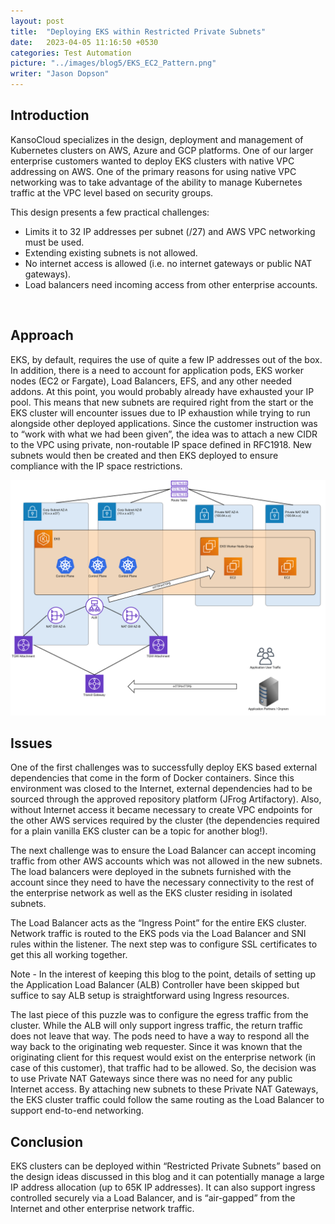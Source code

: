 ```yaml
---
layout: post
title:  "Deploying EKS within Restricted Private Subnets"
date:   2023-04-05 11:16:50 +0530
categories: Test Automation
picture: "../images/blog5/EKS_EC2_Pattern.png"
writer: "Jason Dopson"
---
```


## **Introduction**
KansoCloud specializes in the design, deployment and management of Kubernetes clusters on AWS, Azure and GCP platforms. One of our larger enterprise customers wanted to deploy EKS clusters with native VPC addressing on AWS.  One of the primary reasons for using native VPC networking was to take advantage of the ability to manage Kubernetes traffic at the VPC level based on security groups.

This design presents a few practical challenges:       
* Limits it to 32 IP addresses per subnet (/27) and AWS VPC networking must be used.  
* Extending existing subnets is not allowed.  
* No internet access is allowed (i.e. no internet gateways or public NAT gateways).  
* Load balancers need incoming access from other enterprise accounts.  
<br>

## **Approach**

EKS, by default, requires the use of quite a few IP addresses out of the box.  In addition, there is a need to account for application pods, EKS worker nodes (EC2 or Fargate), Load Balancers, EFS, and any other needed addons.  At this point, you would probably already have exhausted your IP pool. This means that new subnets are required right from the start or the EKS cluster will encounter issues due to IP exhaustion while trying to run alongside other deployed applications.  Since the customer instruction was to “work with what we had been given”, the idea was to attach a new CIDR to the VPC using private, non-routable IP space defined in RFC1918.  New subnets would then be created and then EKS deployed to ensure compliance with the IP space restrictions.

<img src="images\blog5\EKS_EC2_Pattern.png" width="100%" height="50%" alt="Flow diagram">

## **Issues**
One of the first challenges was to successfully deploy EKS based external dependencies that come in the form of Docker containers.  Since this environment was closed to the Internet, external dependencies had to be sourced through the approved repository platform (JFrog Artifactory).  Also, without Internet access it became necessary to create VPC endpoints for the other AWS services required by the cluster (the dependencies required for a plain vanilla EKS cluster can be a topic for another blog!).  

The next challenge was to ensure the Load Balancer can accept incoming traffic from other AWS accounts which was not allowed in the new subnets.  The load balancers were deployed in the subnets furnished with the account since they need to have the necessary connectivity to the rest of the enterprise network as well as the EKS cluster residing in isolated subnets.

The Load Balancer acts as the “Ingress Point” for the entire EKS cluster.  Network traffic is routed to the EKS pods via the Load Balancer and SNI rules within the listener.  The next step was to configure SSL certificates to get this all working together. 

Note - In the interest of keeping this blog to the point, details of setting up the Application Load Balancer (ALB) Controller have been skipped but suffice to say ALB setup is straightforward using Ingress resources.  

The last piece of this puzzle was to configure the egress traffic from the cluster.  While the ALB will only support ingress traffic, the return traffic does not leave that way.  The pods need to have a way to  respond all the way back to the originating web requester.  Since it was known that the originating client for this request would exist on the enterprise network (in case of this customer), that traffic had to be allowed.  So, the decision was to  use Private NAT Gateways since there was no need for any public Internet access.  By attaching new subnets to these Private NAT Gateways, the EKS cluster traffic could follow the same routing as the Load Balancer to support end-to-end networking.


## **Conclusion**
EKS clusters can be deployed within “Restricted Private Subnets” based on the design ideas discussed in this blog and it can potentially manage a large IP address allocation (up to 65K IP addresses). It can also support ingress controlled securely via a Load Balancer, and is “air-gapped” from the Internet and other enterprise network traffic.


